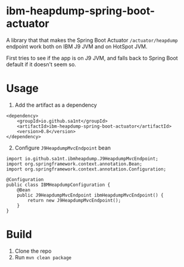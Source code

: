 # ibm-heapdump-spring-boot-actuator
A library that that makes the Spring Boot Actuator `/actuator/heapdump` endpoint work both on IBM J9 JVM and on HotSpot JVM. 

First tries to see if the app is on J9 JVM, and falls back to Spring Boot default if it doesn't seem so. 

# Usage

1. Add the artifact as a dependency
```
<dependency>
    <groupId>io.github.sa1nt</groupId>
    <artifactId>ibm-heapdump-spring-boot-actuator</artifactId>
    <version>0.8</version>
</dependency>
```

2. Configure `J9HeapdumpMvcEndpoint` bean
```
import io.github.sa1nt.ibmheapdump.J9HeapdumpMvcEndpoint;
import org.springframework.context.annotation.Bean;
import org.springframework.context.annotation.Configuration;

@Configuration
public class IBMHeapdumpConfiguration {
    @Bean
    public J9HeapdumpMvcEndpoint ibmHeapdumpMvcEndpoint() {
        return new J9HeapdumpMvcEndpoint();
    }
}
```

# Build

1. Clone the repo
2. Run `mvn clean package`
